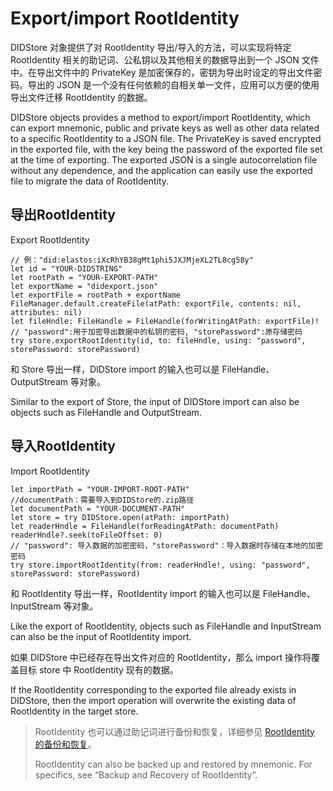 # Export/import RootIdentity

DIDStore 对象提供了对 RootIdentity 导出/导入的方法，可以实现将特定 RootIdentity 相关的助记词、公私钥以及其他相关的数据导出到一个 JSON 文件中。在导出文件中的 PrivateKey 是加密保存的，密钥为导出时设定的导出文件密码。导出的 JSON 是一个没有任何依赖的自相关单一文件，应用可以方便的使用导出文件迁移 RootIdentity 的数据。

DIDStore objects provides a method to export/import RootIdentity, which can export mnemonic, public and private keys as well as other data related to a specific RootIdentity to a JSON file. The PrivateKey is saved encrypted in the exported file, with the key being the password of the exported file set at the time of exporting. The exported JSON is a single autocorrelation file without any dependence, and the application can easily use the exported file to migrate the data of RootIdentity.

## 导出RootIdentity

Export RootIdentity

```
// 例："did:elastos:iXcRhYB38gMt1phi5JXJMjeXL2TL8cg58y"
let id = "YOUR-DIDSTRING"
let rootPath = "YOUR-EXPORT-PATH"
let exportName = "didexport.json"
let exportFile = rootPath + exportName
FileManager.default.createFile(atPath: exportFile, contents: nil, attributes: nil)
let fileHndle: FileHandle = FileHandle(forWritingAtPath: exportFile)!
// "password":用于加密导出数据中的私钥的密码, "storePassword":原存储密码
try store.exportRootIdentity(id, to: fileHndle, using: "password", storePassword: storePassword)
```

和 Store 导出一样，DIDStore import 的输入也可以是 FileHandle、OutputStream 等对象。

Similar to the export of Store, the input of DIDStore import can also be objects such as FileHandle and OutputStream.

## 导入RootIdentity

Import RootIdentity

```
let importPath = "YOUR-IMPORT-ROOT-PATH"
//documentPath：需要导入到DIDStore的.zip路径
let documentPath = "YOUR-DOCUMENT-PATH"
let store = try DIDStore.open(atPath: importPath)
let readerHndle = FileHandle(forReadingAtPath: documentPath)
readerHndle?.seek(toFileOffset: 0)
// "password": 导入数据的加密密码，"storePassword"：导入数据时存储在本地的加密密码
try store.importRootIdentity(from: readerHndle!, using: "password", storePassword: storePassword)
```

和 RootIdentity 导出一样，RootIdentity import 的输入也可以是 FileHandle、InputStream 等对象。

Like the export of RootIdentity, objects such as FileHandle and InputStream can also be the input of RootIdentity import.

如果 DIDStore 中已经存在导出文件对应的 RootIdentity，那么 import 操作将覆盖目标 store 中 RootIdentity 现有的数据。

If the RootIdentity corresponding to the exported file already exists in DIDStore, then the import operation will overwrite the existing data of RootIdentity in the target store.

> RootIdentity 也可以通过助记词进行备份和恢复，详细参见 [RootIdentity 的备份和恢复](../rootidentity/backup-restore-rootidentity.md)。
>
> RootIdentity can also be backed up and restored by mnemonic. For specifics, see “Backup and Recovery of RootIdentity”.
